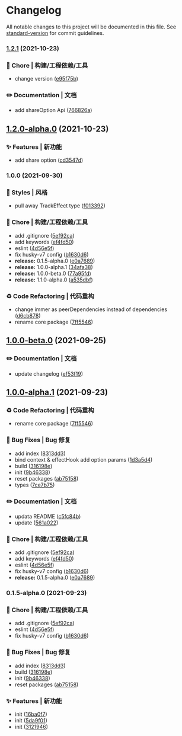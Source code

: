 # Changelog

All notable changes to this project will be documented in this file. See [standard-version](https://github.com/conventional-changelog/standard-version) for commit guidelines.

### [1.2.1](https://github.com/Keylenn/cohookjs/compare/v1.1.0-alpha.1...v1.2.1) (2021-10-23)


### 🚀 Chore | 构建/工程依赖/工具

* change version ([e95f75b](https://github.com/Keylenn/cohookjs/commit/e95f75b9f3e992475e3ef020eb2fa1fb9a6b096a))


### ✏️ Documentation | 文档

* add shareOption Api ([766826a](https://github.com/Keylenn/cohookjs/commit/766826a0783db2f90d7f3f5867e1192a968a79c6))

## [1.2.0-alpha.0](https://github.com/Keylenn/cohookjs/compare/v1.0.0-beta.1...v1.1.0-alpha.1) (2021-10-23)

### ✨ Features | 新功能

* add share option ([cd3547d](https://github.com/Keylenn/cohookjs/commit/cd3547dc34cb1d7379e887b771b30a1bf029694d))

### 1.0.0 (2021-09-30)

### 💄 Styles | 风格

* pull away TrackEffect type ([f013392](https://github.com/Keylenn/cohookjs/commit/f01339262249fa99848b767ed55c2dfeec37d8d9))


### 🚀 Chore | 构建/工程依赖/工具

* add .gitignore ([5ef92ca](https://github.com/Keylenn/cohookjs/commit/5ef92ca43327bf7bf6d43e86758d88a3e95d2d2a))
* add keywords ([ef4fd50](https://github.com/Keylenn/cohookjs/commit/ef4fd50d040628289ea6b8a95ee2daa462265f4e))
* eslint ([4d56e5f](https://github.com/Keylenn/cohookjs/commit/4d56e5f0a0b1a99bb787e9152c9dae06169682fe))
* fix husky-v7 config ([b1630d6](https://github.com/Keylenn/cohookjs/commit/b1630d6b1887d3ca29579e54319cd2818d39ba1e))
* **release:** 0.1.5-alpha.0 ([e0a7689](https://github.com/Keylenn/cohookjs/commit/e0a768914996ef78baff9a4e6d240f2391a632fd))
* **release:** 1.0.0-alpha.1 ([34afa38](https://github.com/Keylenn/cohookjs/commit/34afa386b7f6d8e6e9e7587a13070aa509465211))
* **release:** 1.0.0-beta.0 ([77a95fd](https://github.com/Keylenn/cohookjs/commit/77a95fd6bc43bb5b67086f1613d248208f604b75))
* **release:** 1.1.0-alpha.0 ([a535dbf](https://github.com/Keylenn/cohookjs/commit/a535dbfec64bb1ee5e14270f9e0dff30f373d602))

### ♻️ Code Refactoring | 代码重构

* change immer as peerDependencies instead of dependencies ([d6cb878](https://github.com/Keylenn/cohookjs/commit/d6cb8787057bb95a38d81bf7b58abe3b4fbf182f))
* rename core package ([7ff5546](https://github.com/Keylenn/cohookjs/commit/7ff5546b734490eac2f038669a6a4795aecddbaf))
## [1.0.0-beta.0](https://github.com/Keylenn/cohookjs/compare/v1.0.0-alpha.1...v1.0.0-beta.0) (2021-09-25)


### ✏️ Documentation | 文档

* update changelog ([ef53f19](https://github.com/Keylenn/cohookjs/commit/ef53f1916f80a7b828349e8f8b5c0d00a03dc9fd))

## [1.0.0-alpha.1](https://github.com/Keylenn/cohookjs/compare/v1.1.0-alpha.0...v1.0.0-alpha.1) (2021-09-23)

### ♻️ Code Refactoring | 代码重构

* rename core package ([7ff5546](https://github.com/Keylenn/cohookjs/commit/7ff5546b734490eac2f038669a6a4795aecddbaf))


### 🐛 Bug Fixes | Bug 修复

* add index ([8313dd3](https://github.com/Keylenn/cohookjs/commit/8313dd341fc51843b60bcfd7e11d99fe0155b86f))
* bind context & effectHook add option params ([1d3a5d4](https://github.com/Keylenn/cohookjs/commit/1d3a5d40b9fa6d4a008c773c9dd2a8e68a744161))
* build ([316198e](https://github.com/Keylenn/cohookjs/commit/316198e33e39ec0fc31c8292787865d842801c08))
* init ([9b46338](https://github.com/Keylenn/cohookjs/commit/9b4633825a8b18e066ab1ba5f09ef85ec4e0ab60))
* reset packages ([ab75158](https://github.com/Keylenn/cohookjs/commit/ab75158999acbca6c582a85f3abc23f7bc39e546))
* types ([7ce7b75](https://github.com/Keylenn/cohookjs/commit/7ce7b752ae8fcc92804a1414ce5600b69c4712ec))

### ✏️ Documentation | 文档

* updata README ([c5fc84b](https://github.com/Keylenn/cohookjs/commit/c5fc84bae14f2d886b906ab2fee6ee9f6583e001))
* update ([561a022](https://github.com/Keylenn/cohookjs/commit/561a0224df5f8d4cdaf1cf3059ac79e521642d2d))


### 🚀 Chore | 构建/工程依赖/工具

* add .gitignore ([5ef92ca](https://github.com/Keylenn/cohookjs/commit/5ef92ca43327bf7bf6d43e86758d88a3e95d2d2a))
* add keywords ([ef4fd50](https://github.com/Keylenn/cohookjs/commit/ef4fd50d040628289ea6b8a95ee2daa462265f4e))
* eslint ([4d56e5f](https://github.com/Keylenn/cohookjs/commit/4d56e5f0a0b1a99bb787e9152c9dae06169682fe))
* fix husky-v7 config ([b1630d6](https://github.com/Keylenn/cohookjs/commit/b1630d6b1887d3ca29579e54319cd2818d39ba1e))
* **release:** 0.1.5-alpha.0 ([e0a7689](https://github.com/Keylenn/cohookjs/commit/e0a768914996ef78baff9a4e6d240f2391a632fd))

### 0.1.5-alpha.0 (2021-09-23)

### 🚀 Chore | 构建/工程依赖/工具

* add .gitignore ([5ef92ca](https://github.com/Keylenn/cohookjs/commit/5ef92ca43327bf7bf6d43e86758d88a3e95d2d2a))
* eslint ([4d56e5f](https://github.com/Keylenn/cohookjs/commit/4d56e5f0a0b1a99bb787e9152c9dae06169682fe))
* fix husky-v7 config ([b1630d6](https://github.com/Keylenn/cohookjs/commit/b1630d6b1887d3ca29579e54319cd2818d39ba1e))


### 🐛 Bug Fixes | Bug 修复

* add index ([8313dd3](https://github.com/Keylenn/cohookjs/commit/8313dd341fc51843b60bcfd7e11d99fe0155b86f))
* build ([316198e](https://github.com/Keylenn/cohookjs/commit/316198e33e39ec0fc31c8292787865d842801c08))
* init ([9b46338](https://github.com/Keylenn/cohookjs/commit/9b4633825a8b18e066ab1ba5f09ef85ec4e0ab60))
* reset packages ([ab75158](https://github.com/Keylenn/cohookjs/commit/ab75158999acbca6c582a85f3abc23f7bc39e546))


### ✨ Features | 新功能

* init ([16ba0f7](https://github.com/Keylenn/cohookjs/commit/16ba0f760a09ffd178b49b6fe4187484590dc98c))
* init ([5da9f01](https://github.com/Keylenn/cohookjs/commit/5da9f0120f88c62600c66029941a80cb4122d20c))
* init ([3121946](https://github.com/Keylenn/cohookjs/commit/312194675379894f80917d4536cef264d7b9e8a4))
